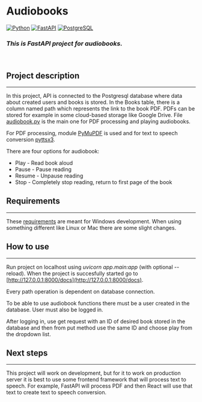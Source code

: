 # **Audiobooks**

[![Python](https://img.shields.io/badge/python-3670A0?style=for-the-badge&logo=python&logoColor=ffdd54)](https://www.python.org/)
[![FastAPI](https://img.shields.io/badge/FastAPI-005571?style=for-the-badge&logo=fastapi)](https://fastapi.tiangolo.com/)
[![PostgreSQL](https://img.shields.io/badge/PostgreSQL-316192?style=for-the-badge&logo=postgresql&logoColor=white)](https://www.postgresql.org/)

### _This is FastAPI project for audiobooks._

<br>

## Project description

---

In this project, API is connected to the Postgresql database where data about created users and books is stored. In the Books table, there is a column named path which represents the link to the book PDF. PDFs can be stored for example in some cloud-based storage like Google Drive. File [audiobook.py](app/audiobook.py) is the main one for PDF processing and playing audiobooks.

For PDF processing, module [PyMuPDF](https://pymupdf.readthedocs.io/en/latest/intro.html) is used and for text to speech conversion [pyttsx3](https://pyttsx3.readthedocs.io/en/latest/).

There are four options for audiobook:

- Play - Read book aloud
- Pause - Pause reading
- Resume - Unpause reading
- Stop - Completely stop reading, return to first page of the book

## Requirements

---

These [requirements](requirements.txt) are meant for Windows development. When using something different like Linux or Mac there are some slight changes.

## How to use

---

Run project on localhost using _uvicorn app.main:app_ (with optional --reload).
When the project is succesfully started go to [http://127.0.0.1:8000/docs](http://127.0.0.1:8000/docs).

Every path operation is dependent on database connection.

To be able to use audiobook functions there must be a user created in the database. User must also be logged in.

After logging in, use get request with an ID of desired book stored in the database and then from put method use the same ID and choose play from the dropdown list.

## Next steps

---

This project will work on development, but for it to work on production server it is best to use some frontend framework that will process text to speech. For example, FastAPI will process PDF and then React will use that text to create text to speech conversion.
